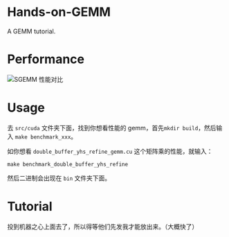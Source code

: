 # Hands-on-GEMM

A GEMM tutorial.

# Performance

![SGEMM 性能对比](https://user-images.githubusercontent.com/31173671/204142853-b1e45cb0-a8b4-42ff-a207-7eee31712305.png)

# Usage

去 `src/cuda` 文件夹下面，找到你想看性能的 gemm，首先`mkdir build`，然后输入 `make benchmark_xxx`。

如你想看 `double_buffer_yhs_refine_gemm.cu` 这个矩阵乘的性能，就输入：

```
make benchmark_double_buffer_yhs_refine
```

然后二进制会出现在 `bin` 文件夹下面。

# Tutorial

投到机器之心上面去了，所以得等他们先发我才能放出来。（大概快了）
